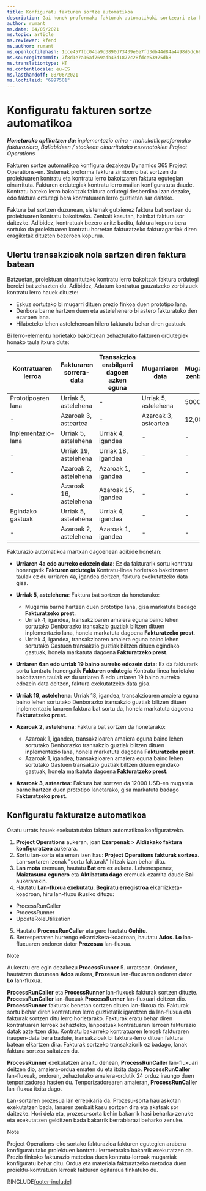 ```yaml
---
title: Konfiguratu fakturen sortze automatikoa
description: Gai honek proformako fakturak automatikoki sortzeari eta konfiguratzeari buruzko informazioa eskaintzen du.
author: rumant
ms.date: 04/05/2021
ms.topic: article
ms.reviewer: kfend
ms.author: rumant
ms.openlocfilehash: 1cce457fbc04ba9d3890d73439e6e7fd3db44d84a4498d5dc68ed82d362158b5
ms.sourcegitcommit: 7f8d1e7a16af769adb43d1877c28fdce53975db8
ms.translationtype: HT
ms.contentlocale: eu-ES
ms.lasthandoff: 08/06/2021
ms.locfileid: "6997501"
---
```

# <a name="set-up-automatic-invoice-creation"></a>Konfiguratu fakturen sortze automatikoa 
 
_**Honetarako aplikatzen da:** inplementazio arina - mahukatik proformako fakturaziora, Baliabideen / stockean oinarritutako eszenatokien Project Operations_

Fakturen sortze automatikoa konfigura dezakezu Dynamics 365 Project Operations-en. Sistemak proforma faktura zirriborro bat sortzen du proiektuaren kontratu eta kontratu lerro bakoitzaren faktura egutegian oinarrituta. Fakturen ordutegiak kontratu lerro mailan konfiguratuta daude. Kontratu bateko lerro bakoitzak faktura ordutegi desberdina izan dezake, edo faktura ordutegi bera kontratuaren lerro guztietan sar daiteke.

Faktura bat sortzen duzunean, sistemak gutxienez faktura bat sortzen du proiektuaren kontratu bakoitzeko. Zenbait kasutan, hainbat faktura sor daitezke. Adibidez, kontratuak bezero anitz baditu, faktura kopuru bera sortuko da proiektuaren kontratu horretan fakturatzeko fakturagarriak diren eragiketak dituzten bezeroen kopurua.

## <a name="understand-how-transactions-are-included-on-an-invoice"></a>Ulertu transakzioak nola sartzen diren faktura batean 

Batzuetan, proiektuan oinarritutako kontratu lerro bakoitzak faktura ordutegi bereizi bat zehazten du. Adibidez, Adatum kontratua gauzatzeko zerbitzuek kontratu lerro hauek dituzte:

- Eskuz sortutako bi mugarri dituen prezio finkoa duen prototipo lana.
- Denbora barne hartzen duen eta astelehenero bi astero fakturatuko den ezarpen lana.
- Hilabeteko lehen astelehenean hilero fakturatu behar diren gastuak.

Bi lerro-elementu horietako bakoitzean zehaztutako fakturen ordutegiek honako taula itxura dute:

| Kontratuaren lerroa | Fakturaren sorrera-data | Transakzioa erabilgarri dagoen azken eguna | Mugarriaren data | Mugarriaren zenbatekoa |
| --- | --- | --- | --- | --- |
| Prototipoaren lana | Urriak 5, astelehena | - | Urriak 5, astelehena | 5000 USD |
| - | Azaroak 3, asteartea | - | Azaroak 3, asteartea | 12,000 USD |
| Inplementazio-lana | Urriak 5, astelehena | Urriak 4, igandea | - | - |
| - | Urriak 19, astelehena | Urriak 18, igandea | - | - |
| - | Azaroak 2, astelehena | Azaroak 1, igandea | - | - |
| - | Azaroak 16, astelehena | Azaroak 15, igandea | - | - |
| Egindako gastuak | Urriak 5, astelehena | Urriak 4, igandea | - | - |
| - | Azaroak 2, astelehena | Azaroak 1, igandea | - | - |

Fakturazio automatikoa martxan dagoenean adibide honetan:

- **Urriaren 4a edo aurreko edozein data**: Ez da fakturarik sortu kontratu honengatik **Fakturen ordutegia** Kontratu-linea horietako bakoitzaren taulak ez du urriaren 4a, igandea deitzen, faktura exekutatzeko data gisa.
- **Urriak 5, astelehena**: Faktura bat sortzen da honetarako:

    - Mugarria barne hartzen duen prototipo lana, gisa markatuta badago **Fakturatzeko prest**.
    - Urriak 4, igandea, transakzioaren amaiera eguna baino lehen sortutako Denborazko transakzio guztiak biltzen dituen inplementazio lana, honela markatuta dagoena **Fakturatzeko prest**.
    - Urriak 4, igandea, transakzioaren amaiera eguna baino lehen sortutako Gastuen transakzio guztiak biltzen dituen egindako gastuak, honela markatuta dagoena **Fakturatzeko prest**.
  
- **Urriaren 6an edo urriak 19 baino aurreko edozein data**: Ez da fakturarik sortu kontratu honengatik **Fakturen ordutegia** Kontratu-linea horietako bakoitzaren taulak ez du urriaren 6 edo urriaren 19 baino aurreko edozein data deitzen, faktura exekutatzeko data gisa.
- **Urriak 19, astelehena**: Urriak 18, igandea, transakzioaren amaiera eguna baino lehen sortutako Denborazko transakzio guztiak biltzen dituen inplementazio lanaren faktura bat sortu da, honela markatuta dagoena **Fakturatzeko prest**.
- **Azaroak 2, astelehena**: Faktura bat sortzen da honetarako:

    - Azaroak 1, igandea, transakzioaren amaiera eguna baino lehen sortutako Denborazko transakzio guztiak biltzen dituen inplementazio lana, honela markatuta dagoena **Fakturatzeko prest**.
    - Azaroak 1, igandea, transakzioaren amaiera eguna baino lehen sortutako Gastuen transakzio guztiak biltzen dituen egindako gastuak, honela markatuta dagoena **Fakturatzeko prest**.

- **Azaroak 3, asteartea**: Faktura bat sortzen da 12000 USD-en mugarria barne hartzen duen prototipo lanetarako, gisa markatuta badago **Fakturatzeko prest**.

## <a name="configure-automatic-invoicing"></a>Konfiguratu fakturatze automatikoa

Osatu urrats hauek exekutatutako faktura automatikoa konfiguratzeko.

1. **Project Operations** aukeran, joan **Ezarpenak** > **Aldizkako faktura konfiguratzea** aukerara.
2. Sortu lan-sorta eta eman izen hau: **Project Operations fakturak sortzea**. Lan-sortaren izenak "sortu fakturak" hitzak izan behar ditu.
3. **Lan mota** eremuan, hautatu **Bat ere ez** aukera. Lehenespenez, **Maiztasuna egunero** eta **Aktibatuta dago** eremuak ezarrita daude **Bai** aukerarekin.
4. Hautatu **Lan-fluxua exekutatu**. **Begiratu erregistroa** elkarrizketa-koadroan, hiru lan-fluxu ikusiko dituzu:

- ProcessRunCaller
- ProcessRunner
- UpdateRoleUtilization

5. Hautatu **ProcessRunCaller** eta gero hautatu **Gehitu**.
6. Berrespenaren hurrengo elkarrizketa-koadroan, hautatu **Ados**. **Lo** lan-fluxuaren ondoren dator **Prozesua** lan-fluxua. 

> [!NOTE]
> Aukeratu ere egin dezakezu **ProcessRunner** 5. urratsean. Ondoren, hautatzen duzunean **Ados** aukera, **Prozesua** lan-fluxuaren ondoren dator **Lo** lan-fluxua.

**ProcessRunCaller** eta **ProcessRunner** lan-fluxuek fakturak sortzen dituzte. **ProcessRunCaller** lan-fluxuak **ProcessRunner** lan-fluxuari deitzen dio. **ProcessRunner** fakturak benetan sortzen dituen lan-fluxua da. Fakturak sortu behar diren kontraturen lerro guztietatik igarotzen da lan-fluxua eta fakturak sortzen ditu lerro horietarako. Fakturak eratu behar diren kontratuaren lerroak zehazteko, lanpostuak kontratuaren lerroen fakturazio datak aztertzen ditu. Kontratu bakarreko kontratuaren lerroek fakturaren iraupen-data bera badute, transakzioak bi faktura-lerro dituen faktura batean elkartzen dira. Fakturak sortzeko transakziorik ez badago, lanak faktura sortzea saltatzen du.

**ProcessRunner** exekutatzen amaitu denean, **ProcessRunCaller** lan-fluxuari deitzen dio, amaiera-ordua ematen du eta itxita dago. **ProcessRunCaller** lan-fluxuak, ondoren, zehaztutako amaiera-ordutik 24 orduz iraungo duen tenporizadorea hasten du. Tenporizadorearen amaieran, **ProcessRunCaller** lan-fluxua itxita dago.

Lan-sortaren prozesua lan errepikaria da. Prozesu-sorta hau askotan exekutatzen bada, lanaren zenbait kasu sortzen dira eta akatsak sor daitezke. Hori dela eta, prozesu-sorta behin bakarrik hasi beharko zenuke eta exekutatzen gelditzen bada bakarrik berrabiarazi beharko zenuke.

> [!NOTE]
> Project Operations-eko sortako fakturazioa fakturen egutegien arabera konfiguratutako proiektuen kontratu lerroetarako bakarrik exekutatzen da. Prezio finkoko fakturazio metodoa duen kontratu-lerroak mugarriak konfiguratu behar ditu. Ordua eta materiala fakturatzeko metodoa duen proiektu-kontratuen lerroak fakturen egitaraua finkatuko du.


[!INCLUDE[footer-include](../../includes/footer-banner.md)]

